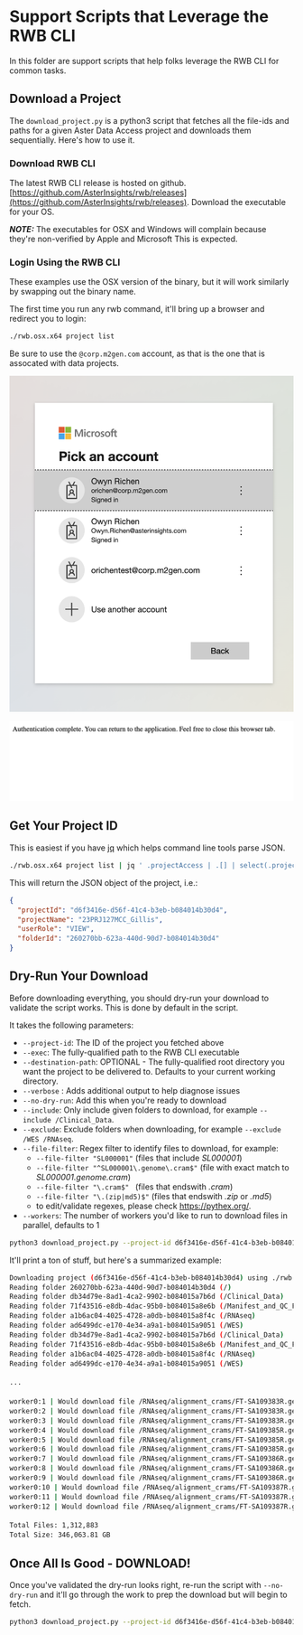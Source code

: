 # Support Scripts that Leverage the RWB CLI

In this folder are support scripts that help folks leverage the RWB CLI for common tasks.

## Download a Project

The ```download_project.py``` is a python3 script that fetches all the file-ids and paths for
a given Aster Data Access project and downloads them sequentially.  Here's how to use it.

### Download RWB CLI

The latest RWB CLI release is hosted on github. [https://github.com/AsterInsights/rwb/releases](https://github.com/AsterInsights/rwb/releases).  Download the executable for your OS.

***NOTE:*** The executables for OSX and Windows will complain because they're non-verified by Apple and Microsoft
This is expected.

### Login Using the RWB CLI

These examples use the OSX version of the binary, but it will work similarly by swapping out the binary name.

The first time you run any rwb command, it'll bring up a browser and redirect you to login:

```bash
./rwb.osx.x64 project list
```

Be sure to use the ```@corp.m2gen.com``` account, as that is the one that is assocated with data projects.

![Authentication Screen](doc_images/authentication_screen.png)

![Authentication Complete Screen](doc_images/authentication_complete.png)

## Get Your Project ID

This is easiest if you have [jq](https://jqlang.github.io/jq/) which helps command line tools parse JSON.

```bash
./rwb.osx.x64 project list | jq ' .projectAccess | .[] | select(.projectName |  match("Gillis"))'
```

This will return the JSON object of the project, i.e.:

```json
{
  "projectId": "d6f3416e-d56f-41c4-b3eb-b084014b30d4",
  "projectName": "23PRJ127MCC_Gillis",
  "userRole": "VIEW",
  "folderId": "260270bb-623a-440d-90d7-b084014b30d4"
}
```

## Dry-Run Your Download

Before downloading everything, you should dry-run your download to validate the script works. This is done
by default in the script.

It takes the following parameters:
* ```--project-id```: The ID of the project you fetched above
* ```--exec```: The fully-qualified path to the RWB CLI executable
* ```--destination-path```: OPTIONAL - The fully-qualified root directory you want the project to be delivered to. Defaults to your current working directory.
* ```--verbose``` : Adds additional output to help diagnose issues
* ```--no-dry-run```: Add this when you're ready to download
* ```--include```: Only include given folders to download, for example ```--include /Clinical_Data```.
* ```--exclude```: Exclude folders when downloading, for example ```--exclude /WES /RNAseq```.
* ```--file-filter```: Regex filter to identify files to download, for example:   
  * ```--file-filter "SL000001"``` (files that include _SL000001_)
  * ```--file-filter "^SL000001\.genome\.cram$"``` (file with exact match to _SL000001.genome.cram_)
  * ```--file-filter "\.cram$" ``` (files that endswith _.cram_)
  * ```--file-filter "\.(zip|md5)$"``` (files that endswith _.zip_ or _.md5_)  
  * to edit/validate regexes, please check https://pythex.org/. 
* ```--workers```: The number of workers you'd like to run to download files in parallel, defaults to 1

```bash
python3 download_project.py --project-id d6f3416e-d56f-41c4-b3eb-b084014b30d4 --exec ./rwb.osx.x64 --destination-path ~/download-test --workers 10
```

It'll print a ton of stuff, but here's a summarized example:

```bash
Downloading project (d6f3416e-d56f-41c4-b3eb-b084014b30d4) using ./rwb.osx.x64 with verbose=False, dry-run=True and destination path /Users/owynrichen/download-test
Reading folder 260270bb-623a-440d-90d7-b084014b30d4 (/)
Reading folder db34d79e-8ad1-4ca2-9902-b084015a7b6d (/Clinical_Data)
Reading folder 71f43516-e8db-4dac-95b0-b084015a8e6b (/Manifest_and_QC_Files)
Reading folder a1b6ac04-4025-4728-a0db-b084015a8f4c (/RNAseq)
Reading folder ad6499dc-e170-4e34-a9a1-b084015a9051 (/WES)
Reading folder db34d79e-8ad1-4ca2-9902-b084015a7b6d (/Clinical_Data)
Reading folder 71f43516-e8db-4dac-95b0-b084015a8e6b (/Manifest_and_QC_Files)
Reading folder a1b6ac04-4025-4728-a0db-b084015a8f4c (/RNAseq)
Reading folder ad6499dc-e170-4e34-a9a1-b084015a9051 (/WES)

...

worker0:1 | Would download file /RNAseq/alignment_crams/FT-SA109383R.genome.cram to /Users/owynrichen/download-test/RNAseq/alignment_crams/FT-SA109383R.genome.cram - dry-run enabled
worker0:2 | Would download file /RNAseq/alignment_crams/FT-SA109383R.genome.cram.crai to /Users/owynrichen/download-test/RNAseq/alignment_crams/FT-SA109383R.genome.cram.crai - dry-run enabled
worker0:3 | Would download file /RNAseq/alignment_crams/FT-SA109383R.genome.cram.md5 to /Users/owynrichen/download-test/RNAseq/alignment_crams/FT-SA109383R.genome.cram.md5 - dry-run enabled
worker0:4 | Would download file /RNAseq/alignment_crams/FT-SA109385R.genome.cram to /Users/owynrichen/download-test/RNAseq/alignment_crams/FT-SA109385R.genome.cram - dry-run enabled
worker0:5 | Would download file /RNAseq/alignment_crams/FT-SA109385R.genome.cram.crai to /Users/owynrichen/download-test/RNAseq/alignment_crams/FT-SA109385R.genome.cram.crai - dry-run enabled
worker0:6 | Would download file /RNAseq/alignment_crams/FT-SA109385R.genome.cram.md5 to /Users/owynrichen/download-test/RNAseq/alignment_crams/FT-SA109385R.genome.cram.md5 - dry-run enabled
worker0:7 | Would download file /RNAseq/alignment_crams/FT-SA109386R.genome.cram to /Users/owynrichen/download-test/RNAseq/alignment_crams/FT-SA109386R.genome.cram - dry-run enabled
worker0:8 | Would download file /RNAseq/alignment_crams/FT-SA109386R.genome.cram.crai to /Users/owynrichen/download-test/RNAseq/alignment_crams/FT-SA109386R.genome.cram.crai - dry-run enabled
worker0:9 | Would download file /RNAseq/alignment_crams/FT-SA109386R.genome.cram.md5 to /Users/owynrichen/download-test/RNAseq/alignment_crams/FT-SA109386R.genome.cram.md5 - dry-run enabled
worker0:10 | Would download file /RNAseq/alignment_crams/FT-SA109387R.genome.cram to /Users/owynrichen/download-test/RNAseq/alignment_crams/FT-SA109387R.genome.cram - dry-run enabled
worker0:11 | Would download file /RNAseq/alignment_crams/FT-SA109387R.genome.cram.crai to /Users/owynrichen/download-test/RNAseq/alignment_crams/FT-SA109387R.genome.cram.crai - dry-run enabled
worker0:12 | Would download file /RNAseq/alignment_crams/FT-SA109387R.genome.cram.md5 to /Users/owynrichen/download-test/RNAseq/alignment_crams/FT-SA109387R.genome.cram.md5 - dry-run enabled

Total Files: 1,312,883
Total Size: 346,063.81 GB
```

## Once All Is Good - DOWNLOAD!

Once you've validated the dry-run looks right, re-run the script with ```--no-dry-run``` and it'll
go through the work to prep the download but will begin to fetch.

```bash
python3 download_project.py --project-id d6f3416e-d56f-41c4-b3eb-b084014b30d4 --exec ./rwb.osx.x64 --destination-path ~/Documents/code/m2gen/download-test --no-dry-run
```